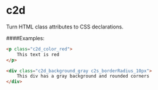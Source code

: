 c2d
===

Turn HTML class attributes to CSS declarations.

####Examples:

```html
<p class="c2d_color_red">
    This text is red
</p>

<div class="c2d_background_gray c2s_borderRadius_10px">
    This div has a gray background and rounded corners
</div>
```
